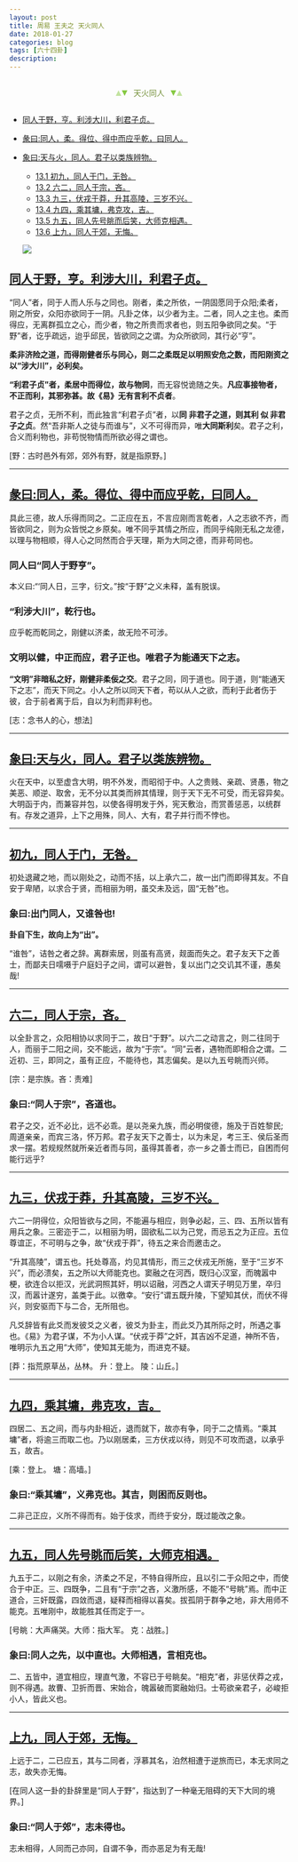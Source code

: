 ```yaml
---
layout: post
title: 周易 王夫之 天火同人
date: 2018-01-27
categories: blog
tags: [六十四卦]
description: 
---
```


<span id = "jump"></span>


<section style="margin: 0px auto; text-align: center;">
    <section class="xhr" style="width: 0px; height: 0px; border-left: 5px solid transparent; border-right: 5px solid transparent; border-bottom: 10px solid rgb(135, 201, 67); display: inline-block; opacity: 0.5; border-top-color: rgb(135, 201, 67);"></section>
    <section class="xhr" style="width: 0px; height: 0px; border-left: 5px solid transparent; border-right: 5px solid transparent; border-top: 10px solid rgb(135, 201, 67); display: inline-block; margin-left: -3px; border-bottom-color: rgb(135, 201, 67);"></section>
    <section style="
margin-left: 0.5em;
display: inline-block;">
        <p>
            <span style="color: rgb(118, 146, 60);">天火同人</span>
        </p>
    </section>
    <section class="xhr" style="margin-left: 0.5em; width: 0px; height: 0px; border-left: 5px solid transparent; border-right: 5px solid transparent; border-top: 10px solid rgb(135, 201, 67); display: inline-block; border-bottom-color: rgb(135, 201, 67);"></section>
    <section class="xhr" style="width: 0px; height: 0px; border-left: 5px solid transparent; border-right: 5px solid transparent; border-bottom: 10px solid rgb(135, 201, 67); display: inline-block; opacity: 0.5; margin-left: -3px; border-top-color: rgb(135, 201, 67);"></section>
</section>

- [同人于野，亨。利涉大川，利君子贞。](#jump利涉大川)
- [彖曰:同人，柔。得位、得中而应乎乾，曰同人。](#jump同人)
- [象曰:天与火，同人。君子以类族辨物。](#jump天与火)
  - [13.1 初九，同人于门，无咎。](#jump同人于门)
  - [13.2 六二，同人于宗，吝。](#jump同人于宗)
  - [13.3 九三，伏戎于莽，升其高陵，三岁不兴。](#jump伏戎于莽)
  - [13.4 九四，乘其墉，弗克攻，吉。](#jump乘其墉)
  - [13.5 九五，同人先号眺而后笑，大师克相遇。](#jump同人先号眺而后笑)
  - [13.6 上九，同人于郊，无悔。](#jump同人于郊)
  
  ![](http://www.guoyi360.com/uploads/allimg/130419/1-13041ZQ439340.jpg)
  
  
<span id = "jump同人于野"></span>
## [同人于野，亨。利涉大川，利君子贞。](#jump)
“同人”者，同于人而人乐与之同也。刚者，柔之所依，一阴固愿同于众阳;柔者，刚之所安，众阳亦欲同于一阴。凡卦之体，以少者为主。二者，同人之主也。柔而得应，无离群孤立之心，而少者，物之所贵而求者也，则五阳争欲同之矣。“于野”者，讫乎疏远，迨乎邱民，皆欲同之之谓。为众所欲同，其行必“亨”。


**柔非济险之道，而得刚健者乐与同心，则二之柔既足以明照安危之数，而阳刚资之以“涉大川”，必利矣。**


**“利君子贞”者，柔居中而得位，故与物同**，而无容悦诡随之失。**凡应事接物者，不正而利，其邪弥甚。故《易》无有言利不贞者**。


君子之贞，无所不利，而此独言“利君子贞”者，以**同 非君子之道，则其利 似 非君子之贞**。然“吾非斯人之徒与而谁与”，义不可得而异，唯**大同斯利**矣。君子之利，合义而利物也，非苟悦物情而所欲必得之谓也。


[野：古时邑外有郊，郊外有野，就是指原野。]

----

<span id = "jump同人"></span>
## [彖曰:同人，柔。得位、得中而应乎乾，曰同人。](#jump)
具此三德，故人乐得而同之。二正应在五，不言应刚而言乾者，人之志欲不齐，而皆欲同之，则为众皆悦之乡原矣。唯不同乎其情之所应，而同乎纯刚无私之龙德，以理与物相顺，得人心之同然而合乎天理，斯为大同之德，而非苟同也。

### 同人曰“同人于野亨”。
本义曰:“‘同人日，三字，衍文。”按“于野”之义未释，盖有脱误。

### “利涉大川”，乾行也。
应乎乾而乾同之，刚健以济柔，故无险不可涉。

### 文明以健，中正而应，君子正也。唯君子为能通天下之志。
**“文明”非暗私之好，刚健非柔佞之交**。君子之同，同于道也。同于道，则“能通天下之志”，而天下同之。小人之所以同天下者，苟以从人之欲，而利于此者伤于彼，合于前者离于后，自以为利而非利也。


[志：念书人的心，想法]

----

<span id = "jump天与火"></span>
## [象曰:天与火，同人。君子以类族辨物。](#jump)
火在天中，以至虚含大明，明不外发，而昭彻于中。人之贵贱、亲疏、贤愚，物之美恶、顺逆、取舍，无不分以其类而辨其情理，则于天下无不可受，而无容异矣。大明函于内，而兼容并包，以使各得明发于外，宪天敷治，而赏善惩恶，以统群有。存发之道异，上下之用殊，同人、大有，君子并行而不悖也。

----

<span id = "jump同人于门"></span>
## [初九，同人于门，无咎。](#jump)    
初处退藏之地，而以刚处之，动而不括，以上承六二，故一出门而即得其友。不自安于卑陋，以求合于贤，而相丽为明，虽交未及远，固“无咎”也。

### 象曰:出门同人，又谁咎也!
**卦自下生，故向上为“出”。**


“谁咎”，诘咎之者之辞。离群索居，则虽有高贤，觌面而失之。君子友天下之善士，而鄙夫日嚅嗫于户庭妇子之间，谓可以避咎，复以出门之交讥其不谨，愚矣哉!

----

<span id = "jump同人于宗"></span>
## [六二，同人于宗，吝。](#jump)  
以全卦言之，众阳相协以求同于二，故日“于野”。以六二之动言之，则二往同于人，而丽于二阳之间，交不能远，故为“于宗”。“同”云者，遇物而即相合之谓。二近初、三，即同之，虽有正应，不能待也，其志偏矣。是以九五号眺而兴师。


[宗：是宗族。吝：责难]

### 象曰:“同人于宗”，吝道也。
君子之交，近不必比，远不必乖。是以尧亲九族，而必明俊德，施及于百姓黎民;周道亲亲，而宾三洛，怀万邦。君子友天下之善士，以为未足，考三王、侯后圣而求一摆。若规规然就所亲近者而与同，虽得其善者，亦一乡之善士而已，自困而何能行远乎?

----

<span id = "jump伏戎于莽"></span>
## [九三，伏戎于莽，升其高陵，三岁不兴。](#jump)  
六二一阴得位，众阳皆欲与之同，不能遍与相应，则争必起，三、四、五所以皆有用兵之象。三密迩于二，以相丽为明，固欲私二以为己党，而忌五之为正应。五位尊谊正，不可明与之争，故“伏戎于莽”，待五之来合而邀击之。


“升其高陵”，谓五也。托处尊高，灼见其情形，而三之伏戎无所施，至于“三岁不兴”，而必溃矣，五之所以大师能克也。窦融之在河西，既归心汉室，而魄嚣中梗，欲连合以拒汉，光武洞照其奸，明以诏融，河西之人谓天子明见万里，卒归汉，而嚣计遂穷，盖类于此。以徼幸。“安行”谓五既升陵，下望知其伏，而伏不得兴，则安驱而下与二合，无所阻也。


凡爻辞皆有此爻而发彼爻之义者，彼爻为卦主，而此爻乃其所际之时，所遇之事也。《易》为君子谋，不为小人谋。“伏戎于莽”之奸，其吉凶不足道，神所不告，唯明示九五之用“大师”，使知其无能为，而进克不疑。


[莽：指荒原草丛，丛林。  升：登上。  陵：山丘。]

----

<span id = "jump乘其墉"></span>
## [九四，乘其墉，弗克攻，吉。](#jump) 
四居二、五之间，而与内卦相近，退而就下，故亦有争，同于二之情焉。“乘其墉”者，将逾三而取二也。乃以刚居柔，三方伏戎以待，则见不可攻而退，以承乎五，故吉。


[乘：登上。  塘：高墙。]

### 象曰:“乘其墉”，义弗克也。其吉，则困而反则也。
二非己正应，义所不得而有。始于伎求，而终于安分，既过能改之象。

----

<span id = "jump同人先号眺而后笑"></span>
## [九五，同人先号眺而后笑，大师克相遇。](#jump) 
九五于二，以刚之有余，济柔之不足，不特自得所应，且以引二于众阳之中，而使合于中正。三、四既争，二且有“于宗”之吝，义激所感，不能不“号眺”焉。而中正道合，三奸既露，四敛而退，疑释而相得以喜矣。拔孤阴于群争之地，非大用师不能克。五唯刚中，故能胜其任而定于一。


[号眺：大声痛哭。大师：指大军。 克：战胜。]

### 象曰:同人之先，以中直也。大师相遇，言相克也。
二、五皆中，道宜相应，理直气激，不容已于号眺矣。“相克”者，非惩伏莽之戎，则不得遇。故曹、卫折而晋、宋始合，魄嚣破而窦融始归。士苟欲亲君子，必峻拒小人，皆此义也。

----

<span id = "jump同人于郊"></span>
## [上九，同人于郊，无悔。](#jump) 
上远于二，二已应五，其与二同者，浮慕其名，泊然相遭于逆旅而已，本无求同之志，故失亦无悔。


[在同人这一卦的卦辞里是“同人于野”，指达到了一种毫无阻碍的天下大同的境界。]

### 象曰:“同人于郊”，志未得也。
志未相得，人同而己亦同，自谓不争，而亦恶足为有无哉!

  
  
  
  
  
  
